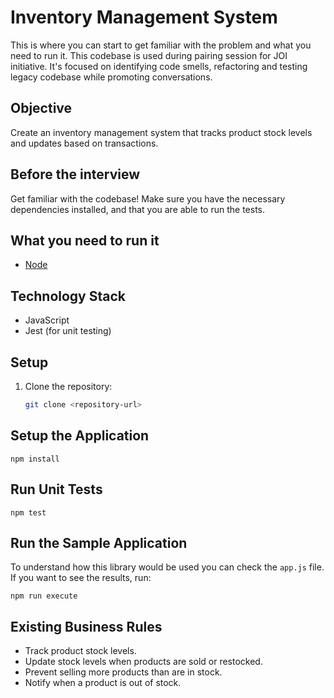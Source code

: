 # Inventory Management System

This is where you can start to get familiar with the problem and what you need to run it.
This codebase is used during pairing session for JOI initiative.
It's focused on identifying code smells, refactoring and testing legacy codebase while promoting
conversations.

## Objective

Create an inventory management system that tracks product stock levels and updates based on transactions.

## Before the interview

Get familiar with the codebase! Make sure you have the necessary dependencies installed, and that you are able to run the tests.

## What you need to run it

- [Node](https://nodejs.org/en/download/)

## Technology Stack

- JavaScript
- Jest (for unit testing)

## Setup

1. Clone the repository:
   ```bash
   git clone <repository-url>
   ```

## Setup the Application

```console
npm install
```

## Run Unit Tests

```console
npm test
```

## Run the Sample Application

To understand how this library would be used you can check the `app.js` file. If you want to see the results, run:

```console
npm run execute
```

## Existing Business Rules

- Track product stock levels.
- Update stock levels when products are sold or restocked.
- Prevent selling more products than are in stock.
- Notify when a product is out of stock.
